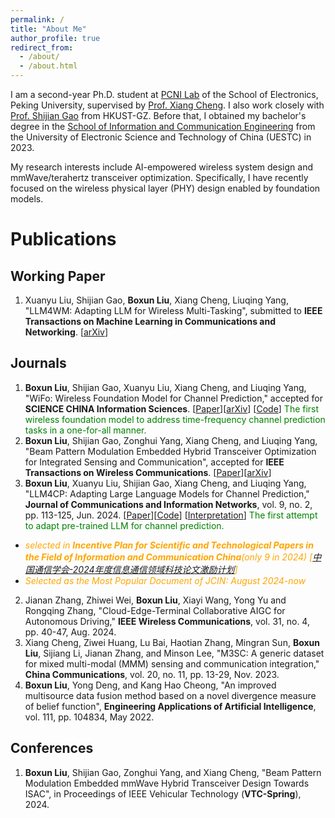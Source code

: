 ```yaml
---
permalink: /
title: "About Me"
author_profile: true
redirect_from: 
  - /about/
  - /about.html
---
```

I am a second-year Ph.D. student at [PCNI Lab](http://pcni.pku.edu.cn/) of the School of Electronics, Peking University, supervised by [Prof. Xiang Cheng](https://ele.pku.edu.cn/info/1023/1063.htm). I also work closely with [Prof. Shijian Gao](https://sites.google.com/view/shijian-gao) from HKUST-GZ. 
Before that, I obtained my bachelor's degree in the [School of Information and Communication Engineering](https://www.sice.uestc.edu.cn/) from the University of Electronic Science and Technology of China (UESTC) in 2023.

My research interests include AI-empowered wireless system design and mmWave/terahertz transceiver optimization. Specifically, I have recently focused on the wireless physical layer (PHY) design enabled by foundation models.

# Publications
## Working Paper
1. Xuanyu Liu, Shijian Gao, **Boxun Liu**, Xiang Cheng, Liuqing Yang, "LLM4WM: Adapting LLM for Wireless Multi-Tasking", submitted to **IEEE Transactions on Machine Learning in Communications and Networking**. [[arXiv](https://arxiv.org/abs/2501.12983)]



## Journals

1. **Boxun Liu**, Shijian Gao, Xuanyu Liu, Xiang Cheng, and Liuqing Yang, "WiFo: Wireless Foundation Model for Channel Prediction," accepted for **SCIENCE CHINA Information Sciences**. [[Paper](https://www.sciengine.com/SCIS/doi/10.1007/s11432-025-4349-0)][[arXiv](https://arxiv.org/pdf/2412.08908)] [[Code](https://github.com/liuboxun/WiFo)] <span style="color:green;">The first wireless foundation model to address time-frequency channel prediction tasks in a one-for-all manner.</span>
2. **Boxun Liu**, Shijian Gao, Zonghui Yang, Xiang Cheng, and Liuqing Yang, "Beam Pattern Modulation Embedded Hybrid Transceiver Optimization for Integrated Sensing and Communication", accepted for **IEEE Transactions on Wireless Communications**. [[Paper](https://ieeexplore.ieee.org/abstract/document/10910064)][[arXiv](https://arxiv.org/abs/2405.09778)]
3. **Boxun Liu**, Xuanyu Liu, Shijian Gao, Xiang Cheng, and Liuqing Yang, "LLM4CP: Adapting Large Language Models for Channel Prediction," **Journal of Communications and Information Networks**, vol. 9, no. 2, pp. 113-125, Jun. 2024. [[Paper](https://ieeexplore.ieee.org/document/10582829)][[Code](https://github.com/liuboxun/LLM4CP)] [[Interpretation](https://mp.weixin.qq.com/s/HRigvdlC1jcfs-NFzSxMow)] <span style="color:green;">The first attempt to adapt pre-trained LLM for channel prediction.</span>
  *  <span style="color:orange;">*selected in **Incentive Plan for Scientific and Technological Papers in the Field of Information and Communication China**(only 9 in 2024) [[中国通信学会-2024年度信息通信领域科技论文激励计划](https://www.china-cic.cn/Detail/24/6211/6211)]*</span>
  *  <span style="color:orange;">*Selected as the Most Popular Document of JCIN: August 2024-now*</span>
2. Jianan Zhang, Zhiwei Wei, **Boxun Liu**, Xiayi Wang, Yong Yu and Rongqing Zhang, "Cloud-Edge-Terminal Collaborative AIGC for Autonomous Driving," **IEEE Wireless Communications**, vol. 31, no. 4, pp. 40-47, Aug. 2024.
3. Xiang Cheng, Ziwei Huang, Lu Bai, Haotian Zhang, Mingran Sun, **Boxun Liu**, Sijiang Li, Jianan Zhang, and Minson Lee, "M3SC: A generic dataset for mixed multi-modal (MMM) sensing and communication integration," **China Communications**, vol. 20, no. 11, pp. 13-29, Nov. 2023.
4. **Boxun Liu**, Yong Deng, and Kang Hao Cheong, "An improved multisource data fusion method based on a novel divergence measure of belief function", **Engineering Applications of Artificial Intelligence**, vol. 111, pp. 104834, May 2022.
 
## Conferences
1. **Boxun Liu**, Shijian Gao, Zonghui Yang, and Xiang Cheng, "Beam Pattern Modulation Embedded mmWave Hybrid Transceiver Design Towards ISAC", in Proceedings of IEEE Vehicular Technology (**VTC-Spring**), 2024.
